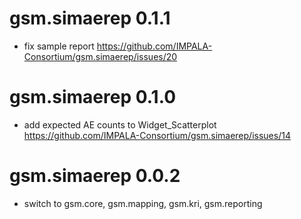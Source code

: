 # gsm.simaerep 0.1.1

- fix sample report https://github.com/IMPALA-Consortium/gsm.simaerep/issues/20

# gsm.simaerep 0.1.0

- add expected AE counts to Widget_Scatterplot https://github.com/IMPALA-Consortium/gsm.simaerep/issues/14

# gsm.simaerep 0.0.2

* switch to gsm.core, gsm.mapping, gsm.kri, gsm.reporting
